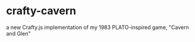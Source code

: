 crafty-cavern
=============

a new Crafty.js implementation of my 1983 PLATO-inspired game, "Cavern and Glen"
